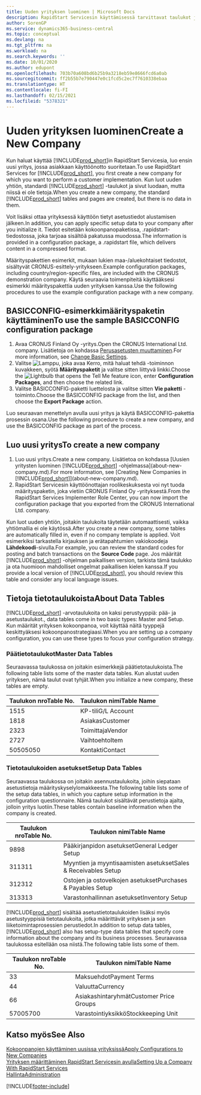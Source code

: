 ```yaml
---
title: Uuden yrityksen luominen | Microsoft Docs
description: RapidStart Servicesin käyttämisessä tarvittavat taulukot ja sivut luodaan, mutta niissä ei ole tietoja.
author: SorenGP
ms.service: dynamics365-business-central
ms.topic: conceptual
ms.devlang: na
ms.tgt_pltfrm: na
ms.workload: na
ms.search.keywords: ''
ms.date: 10/01/2020
ms.author: edupont
ms.openlocfilehash: 703b70a608bd6b25b9a3218eb59e8666fcd6a0ab
ms.sourcegitcommit: ff2b55b7e790447e0c1fcd5c2ec7f7610338ebaa
ms.translationtype: HT
ms.contentlocale: fi-FI
ms.lasthandoff: 02/15/2021
ms.locfileid: "5378321"
---
```

# <a name="create-a-new-company"></a><span data-ttu-id="f98c6-103">Uuden yrityksen luominen</span><span class="sxs-lookup"><span data-stu-id="f98c6-103">Create a New Company</span></span>
<span data-ttu-id="f98c6-104">Kun haluat käyttää [!INCLUDE[prod_short](includes/prod_short.md)]in RapidStart Servicesia, luo ensin uusi yritys, jossa asiakkaan käyttöönotto suoritetaan.</span><span class="sxs-lookup"><span data-stu-id="f98c6-104">To use RapidStart Services for [!INCLUDE[prod_short](includes/prod_short.md)], you first create a new company for which you want to perform a customer implementation.</span></span> <span data-ttu-id="f98c6-105">Kun luot uuden yhtiön, standardi [!INCLUDE[prod_short](includes/prod_short.md)] -taulukot ja sivut luodaan, mutta niissä ei ole tietoja.</span><span class="sxs-lookup"><span data-stu-id="f98c6-105">When you create a new company, the standard [!INCLUDE[prod_short](includes/prod_short.md)] tables and pages are created, but there is no data in them.</span></span>

<span data-ttu-id="f98c6-106">Voit lisäksi ottaa yrityksessä käyttöön tietyt asetustiedot alustamisen jälkeen.</span><span class="sxs-lookup"><span data-stu-id="f98c6-106">In addition, you can apply specific setup data to your company after you initialize it.</span></span> <span data-ttu-id="f98c6-107">Tiedot esitetään kokoonpanopaketissa, .rapidstart-tiedostossa, joka tarjoaa sisältöä pakatussa muodossa.</span><span class="sxs-lookup"><span data-stu-id="f98c6-107">The information is provided in a configuration package, a .rapidstart file, which delivers content in a compressed format.</span></span>  

<span data-ttu-id="f98c6-108">Määrityspakettien esimerkit, mukaan lukien maa-/aluekohtaiset tiedostot, sisältyvät CRONUS-esittely-yritykseen.</span><span class="sxs-lookup"><span data-stu-id="f98c6-108">Example configuration packages, including country/region-specific files, are included with the CRONUS demonstration company.</span></span> <span data-ttu-id="f98c6-109">Käytä seuraavia toimenpiteitä käyttääksesi esimerkki määrityspakettia uuden yrityksen kanssa.</span><span class="sxs-lookup"><span data-stu-id="f98c6-109">Use the following procedures to use the example configuration package with a new company.</span></span>  

## <a name="to-use-the-sample-basicconfig-configuration-package"></a><span data-ttu-id="f98c6-110">BASICCONFIG-esimerkkimäärityspaketin käyttäminen</span><span class="sxs-lookup"><span data-stu-id="f98c6-110">To use the sample BASICCONFIG configuration package</span></span>  
1. <span data-ttu-id="f98c6-111">Avaa CRONUS Finland Oy -yritys.</span><span class="sxs-lookup"><span data-stu-id="f98c6-111">Open the CRONUS International Ltd. company.</span></span> <span data-ttu-id="f98c6-112">Lisätietoja on kohdassa [Perusasetusten muuttaminen](ui-change-basic-settings.md).</span><span class="sxs-lookup"><span data-stu-id="f98c6-112">For more information, see [Change Basic Settings](ui-change-basic-settings.md).</span></span>
2. <span data-ttu-id="f98c6-113">Valitse ![Lamppu, joka avaa Kerro, mitä haluat tehdä -toiminnon](media/ui-search/search_small.png "Kerro, mitä haluat tehdä") kuvakkeen, syötä **Määrityspaketit** ja valitse sitten liittyvä linkki.</span><span class="sxs-lookup"><span data-stu-id="f98c6-113">Choose the ![Lightbulb that opens the Tell Me feature](media/ui-search/search_small.png "Tell me what you want to do") icon, enter **Configuration Packages**, and then choose the related link.</span></span>  
3. <span data-ttu-id="f98c6-114">Valitse BASICCONFIG-paketti luettelosta ja valitse sitten **Vie paketti** -toiminto.</span><span class="sxs-lookup"><span data-stu-id="f98c6-114">Choose the BASICCONFIG package from the list, and then choose the **Export Package** action.</span></span>  

<span data-ttu-id="f98c6-115">Luo seuraavan menettelyn avulla uusi yritys ja käytä BASICCONFIG-pakettia prosessin osana.</span><span class="sxs-lookup"><span data-stu-id="f98c6-115">Use the following procedure to create a new company, and use the BASICCONFIG package as part of the process.</span></span>  

## <a name="to-create-a-new-company"></a><span data-ttu-id="f98c6-116">Luo uusi yritys</span><span class="sxs-lookup"><span data-stu-id="f98c6-116">To create a new company</span></span>  
1. <span data-ttu-id="f98c6-117">Luo uusi yritys.</span><span class="sxs-lookup"><span data-stu-id="f98c6-117">Create a new company.</span></span> <span data-ttu-id="f98c6-118">Lisätietoa on kohdassa [Uusien yritysten luominen [!INCLUDE[prod_short](includes/prod_short.md)] -ohjelmassa](about-new-company.md).</span><span class="sxs-lookup"><span data-stu-id="f98c6-118">For more information, see [Creating New Companies in [!INCLUDE[prod_short](includes/prod_short.md)]](about-new-company.md).</span></span>
2. <span data-ttu-id="f98c6-119">RapidStart Servicesin käyttöönottajan roolikeskuksesta voi nyt tuoda määrityspaketin, joka vietiin CRONUS Finland Oy -yrityksestä.</span><span class="sxs-lookup"><span data-stu-id="f98c6-119">From the RapidStart Services Implementer Role Center, you can now import the configuration package that you exported from the CRONUS International Ltd. company.</span></span>

<span data-ttu-id="f98c6-120">Kun luot uuden yhtiön, joitakin taulukoita täytetään automaattisesti, vaikka yhtiömallia ei ole käytössä.</span><span class="sxs-lookup"><span data-stu-id="f98c6-120">After you create a new company, some tables are automatically filled in, even if no company template is applied.</span></span> <span data-ttu-id="f98c6-121">Voit esimerkiksi tarkastella kirjauksen ja erätapahtumien vakiokoodeja **Lähdekoodi**-sivulla.</span><span class="sxs-lookup"><span data-stu-id="f98c6-121">For example, you can review the standard codes for posting and batch transactions on the **Source Code** page.</span></span> <span data-ttu-id="f98c6-122">Jos määrität [!INCLUDE[prod_short](includes/prod_short.md)] -ohjelman paikallisen version, tarkista tämä taulukko ja ota huomioon mahdolliset ongelmat paikallisen kielen kanssa.</span><span class="sxs-lookup"><span data-stu-id="f98c6-122">If you provide a local version of [!INCLUDE[prod_short](includes/prod_short.md)], you should review this table and consider any local language issues.</span></span>

## <a name="about-data-tables"></a><span data-ttu-id="f98c6-123">Tietoja tietotaulukoista</span><span class="sxs-lookup"><span data-stu-id="f98c6-123">About Data Tables</span></span>
[!INCLUDE[prod_short](includes/prod_short.md)] <span data-ttu-id="f98c6-124">-arvotaulukoita on kaksi perustyyppiä: pää- ja asetustaulukot.</span><span class="sxs-lookup"><span data-stu-id="f98c6-124">, data tables come in two basic types: Master and Setup.</span></span> <span data-ttu-id="f98c6-125">Kun määrität yrityksen kokoonpanoa, voit käyttää näitä tyyppejä keskittyäksesi kokoonpanostrategiaasi.</span><span class="sxs-lookup"><span data-stu-id="f98c6-125">When you are setting up a company configuration, you can use these types to focus your configuration strategy.</span></span>  

### <a name="master-data-tables"></a><span data-ttu-id="f98c6-126">Päätietotaulukot</span><span class="sxs-lookup"><span data-stu-id="f98c6-126">Master Data Tables</span></span>  
<span data-ttu-id="f98c6-127">Seuraavassa taulukossa on joitakin esimerkkejä päätietotaulukoista.</span><span class="sxs-lookup"><span data-stu-id="f98c6-127">The following table lists some of the master data tables.</span></span> <span data-ttu-id="f98c6-128">Kun alustat uuden yrityksen, nämä taulut ovat tyhjät.</span><span class="sxs-lookup"><span data-stu-id="f98c6-128">When you initialize a new company, these tables are empty.</span></span>  

|<span data-ttu-id="f98c6-129">Taulukon nro</span><span class="sxs-lookup"><span data-stu-id="f98c6-129">Table No.</span></span>|<span data-ttu-id="f98c6-130">Taulukon nimi</span><span class="sxs-lookup"><span data-stu-id="f98c6-130">Table Name</span></span>|  
|-------------------|--------------------|  
|<span data-ttu-id="f98c6-131">15</span><span class="sxs-lookup"><span data-stu-id="f98c6-131">15</span></span>|<span data-ttu-id="f98c6-132">KP-tili</span><span class="sxs-lookup"><span data-stu-id="f98c6-132">G/L Account</span></span>|  
|<span data-ttu-id="f98c6-133">18</span><span class="sxs-lookup"><span data-stu-id="f98c6-133">18</span></span>|<span data-ttu-id="f98c6-134">Asiakas</span><span class="sxs-lookup"><span data-stu-id="f98c6-134">Customer</span></span>|  
|<span data-ttu-id="f98c6-135">23</span><span class="sxs-lookup"><span data-stu-id="f98c6-135">23</span></span>|<span data-ttu-id="f98c6-136">Toimittaja</span><span class="sxs-lookup"><span data-stu-id="f98c6-136">Vendor</span></span>|  
|<span data-ttu-id="f98c6-137">27</span><span class="sxs-lookup"><span data-stu-id="f98c6-137">27</span></span>|<span data-ttu-id="f98c6-138">Vaihtoehto</span><span class="sxs-lookup"><span data-stu-id="f98c6-138">Item</span></span>|  
|<span data-ttu-id="f98c6-139">5050</span><span class="sxs-lookup"><span data-stu-id="f98c6-139">5050</span></span>|<span data-ttu-id="f98c6-140">Kontakti</span><span class="sxs-lookup"><span data-stu-id="f98c6-140">Contact</span></span>|  

### <a name="setup-data-tables"></a><span data-ttu-id="f98c6-141">Tietotaulukoiden asetukset</span><span class="sxs-lookup"><span data-stu-id="f98c6-141">Setup Data Tables</span></span>  
<span data-ttu-id="f98c6-142">Seuraavassa taulukossa on joitakin asennustaulukoita, joihin siepataan asetustietoja määrityskyselylomakkeesta.</span><span class="sxs-lookup"><span data-stu-id="f98c6-142">The following table lists some of the setup data tables, in which you capture setup information in the configuration questionnaire.</span></span> <span data-ttu-id="f98c6-143">Nämä taulukot sisältävät perustietoja ajalta, jolloin yritys luotiin.</span><span class="sxs-lookup"><span data-stu-id="f98c6-143">These tables contain baseline information when the company is created.</span></span>  

|<span data-ttu-id="f98c6-144">Taulukon nro</span><span class="sxs-lookup"><span data-stu-id="f98c6-144">Table No.</span></span>|<span data-ttu-id="f98c6-145">Taulukon nimi</span><span class="sxs-lookup"><span data-stu-id="f98c6-145">Table Name</span></span>|  
|-------------------|--------------------|  
|<span data-ttu-id="f98c6-146">98</span><span class="sxs-lookup"><span data-stu-id="f98c6-146">98</span></span>|<span data-ttu-id="f98c6-147">Pääkirjanpidon asetukset</span><span class="sxs-lookup"><span data-stu-id="f98c6-147">General Ledger Setup</span></span>|  
|<span data-ttu-id="f98c6-148">311</span><span class="sxs-lookup"><span data-stu-id="f98c6-148">311</span></span>|<span data-ttu-id="f98c6-149">Myyntien ja myyntisaamisten asetukset</span><span class="sxs-lookup"><span data-stu-id="f98c6-149">Sales & Receivables Setup</span></span>|  
|<span data-ttu-id="f98c6-150">312</span><span class="sxs-lookup"><span data-stu-id="f98c6-150">312</span></span>|<span data-ttu-id="f98c6-151">Ostojen ja ostovelkojen asetukset</span><span class="sxs-lookup"><span data-stu-id="f98c6-151">Purchases & Payables Setup</span></span>|  
|<span data-ttu-id="f98c6-152">313</span><span class="sxs-lookup"><span data-stu-id="f98c6-152">313</span></span>|<span data-ttu-id="f98c6-153">Varastonhallinnan asetukset</span><span class="sxs-lookup"><span data-stu-id="f98c6-153">Inventory Setup</span></span>|  

<span data-ttu-id="f98c6-154">[!INCLUDE[prod_short](includes/prod_short.md)] sisältää asetustietotaulukoiden lisäksi myös asetustyyppisiä tietotaulukoita, jotka määrittävät yrityksen ja sen liiketoimintaprosessien perustiedot.</span><span class="sxs-lookup"><span data-stu-id="f98c6-154">In addition to setup data tables, [!INCLUDE[prod_short](includes/prod_short.md)] also has setup-type data tables that specify core information about the company and its business processes.</span></span> <span data-ttu-id="f98c6-155">Seuraavassa taulukossa esitellään osa niistä.</span><span class="sxs-lookup"><span data-stu-id="f98c6-155">The following table lists some of them.</span></span>  

|<span data-ttu-id="f98c6-156">Taulukon nro</span><span class="sxs-lookup"><span data-stu-id="f98c6-156">Table No.</span></span>|<span data-ttu-id="f98c6-157">Taulukon nimi</span><span class="sxs-lookup"><span data-stu-id="f98c6-157">Table Name</span></span>|  
|-------------------|--------------------|  
|<span data-ttu-id="f98c6-158">3</span><span class="sxs-lookup"><span data-stu-id="f98c6-158">3</span></span>|<span data-ttu-id="f98c6-159">Maksuehdot</span><span class="sxs-lookup"><span data-stu-id="f98c6-159">Payment Terms</span></span>|  
|<span data-ttu-id="f98c6-160">4</span><span class="sxs-lookup"><span data-stu-id="f98c6-160">4</span></span>|<span data-ttu-id="f98c6-161">Valuutta</span><span class="sxs-lookup"><span data-stu-id="f98c6-161">Currency</span></span>|  
|<span data-ttu-id="f98c6-162">6</span><span class="sxs-lookup"><span data-stu-id="f98c6-162">6</span></span>|<span data-ttu-id="f98c6-163">Asiakashintaryhmät</span><span class="sxs-lookup"><span data-stu-id="f98c6-163">Customer Price Groups</span></span>|  
|<span data-ttu-id="f98c6-164">5700</span><span class="sxs-lookup"><span data-stu-id="f98c6-164">5700</span></span>|<span data-ttu-id="f98c6-165">Varastointiyksikkö</span><span class="sxs-lookup"><span data-stu-id="f98c6-165">Stockkeeping Unit</span></span>|

  

## <a name="see-also"></a><span data-ttu-id="f98c6-166">Katso myös</span><span class="sxs-lookup"><span data-stu-id="f98c6-166">See Also</span></span>  
[<span data-ttu-id="f98c6-167">Kokoonpanojen käyttäminen uusissa yrityksissä</span><span class="sxs-lookup"><span data-stu-id="f98c6-167">Apply Configurations to New Companies</span></span>](admin-apply-configuration-to-new-companies.md)  
[<span data-ttu-id="f98c6-168">Yrityksen määrittäminen RapidStart Servicesin avulla</span><span class="sxs-lookup"><span data-stu-id="f98c6-168">Setting Up a Company With RapidStart Services</span></span>](admin-set-up-a-company-with-rapidstart.md)  
[<span data-ttu-id="f98c6-169">Hallinta</span><span class="sxs-lookup"><span data-stu-id="f98c6-169">Administration</span></span>](admin-setup-and-administration.md)


[!INCLUDE[footer-include](includes/footer-banner.md)]